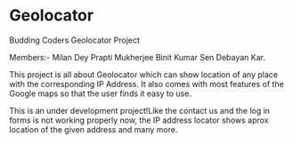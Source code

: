 # Geolocator
Budding Coders Geolocator Project


Members:-
Milan Dey
Prapti Mukherjee
Binit Kumar Sen 
Debayan Kar.

This project is all about Geolocator which can show location of any place with the corresponding IP Address.
It also comes with most features of the Google maps so that the user finds it easy to use.

This is an under development project!Like the contact us and the log in forms is not working properly now, the IP address locator shows aprox location of the given address and many more.  
